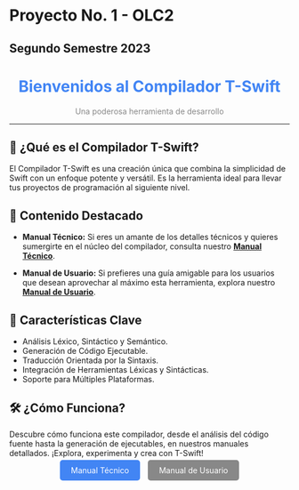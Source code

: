 # Proyecto No. 1 - OLC2
## Segundo Semestre 2023

<div align="center">
  <h1 style="color: #4285F4;">Bienvenidos al Compilador T-Swift</h1>
  <p style="color: #888;">Una poderosa herramienta de desarrollo</p>
</div>

---

## 🚀 ¿Qué es el Compilador T-Swift?

El Compilador T-Swift es una creación única que combina la simplicidad de Swift con un enfoque potente y versátil. Es la herramienta ideal para llevar tus proyectos de programación al siguiente nivel.

## 📘 Contenido Destacado

- **Manual Técnico:** Si eres un amante de los detalles técnicos y quieres sumergirte en el núcleo del compilador, consulta nuestro [**Manual Técnico**](https://github.com/joseggald/P1_OLC2/blob/master/Manuales/ManualTecnico.pdf).

- **Manual de Usuario:** Si prefieres una guía amigable para los usuarios que desean aprovechar al máximo esta herramienta, explora nuestro [**Manual de Usuario**](https://github.com/joseggald/P1_OLC2/blob/master/Manuales/ManualDeUsuario.pdf).

## 🌟 Características Clave

- Análisis Léxico, Sintáctico y Semántico.
- Generación de Código Ejecutable.
- Traducción Orientada por la Sintaxis.
- Integración de Herramientas Léxicas y Sintácticas.
- Soporte para Múltiples Plataformas.

## 🛠️ ¿Cómo Funciona?

Descubre cómo funciona este compilador, desde el análisis del código fuente hasta la generación de ejecutables, en nuestros manuales detallados. ¡Explora, experimenta y crea con T-Swift!

<div align="center">
  <a href="enlace-al-manual-tecnico" style="background-color: #4285F4; color: #fff; padding: 10px 20px; text-decoration: none; border-radius: 5px; margin-right: 10px;">Manual Técnico</a>
  <a href="enlace-al-manual-de-usuario" style="background-color: #888; color: #fff; padding: 10px 20px; text-decoration: none; border-radius: 5px;">Manual de Usuario</a>
</div>
